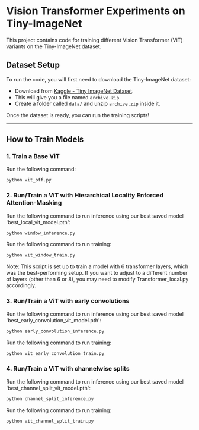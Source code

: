 # Vision Transformer Experiments on Tiny-ImageNet

This project contains code for training different Vision Transformer (ViT) variants on the Tiny-ImageNet dataset.

## Dataset Setup

To run the code, you will first need to download the Tiny-ImageNet dataset:

- Download from [Kaggle - Tiny ImageNet Dataset](https://www.kaggle.com/datasets/akash2sharma/tiny-imagenet).
- This will give you a file named `archive.zip`.
- Create a folder called `data/` and unzip `archive.zip` inside it.


Once the dataset is ready, you can run the training scripts!

---

## How to Train Models

### 1. Train a Base ViT
Run the following command:
```bash
python vit_off.py
```

### 2. Run/Train a ViT with Hierarchical Locality Enforced Attention-Masking
Run the following command to run inference using our best saved model 'best_local_vit_model.pth':
```bash
python window_inference.py
```
Run the following command to run training:
```bash
python vit_window_train.py
```

Note:
This script is set up to train a model with 6 transformer layers, which was the best-performing setup.
If you want to adjust to a different number of layers (other than 6 or 8), you may need to modify Transformer_local.py accordingly.

### 3. Run/Train a ViT with early convolutions
Run the following command to run inference using our best saved model 'best_early_convolution_vit_model.pth':
```bash
python early_convolution_inference.py
```
Run the following command to run training:
```bash
python vit_early_convolution_train.py
```

### 4. Run/Train a ViT with channelwise splits
Run the following command to run inference using our best saved model 'best_channel_split_vit_model.pth':
```bash
python channel_split_inference.py
```
Run the following command to run training:
```bash
python vit_channel_split_train.py
```





